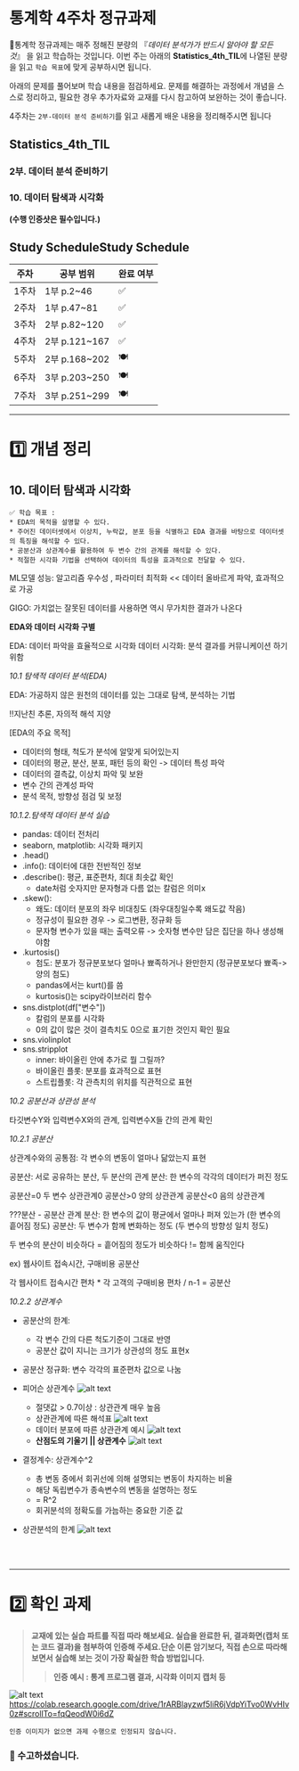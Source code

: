 # 통계학 4주차 정규과제

📌통계학 정규과제는 매주 정해진 분량의 『*데이터 분석가가 반드시 알아야 할 모든 것*』 을 읽고 학습하는 것입니다. 이번 주는 아래의 **Statistics_4th_TIL**에 나열된 분량을 읽고 `학습 목표`에 맞게 공부하시면 됩니다.

아래의 문제를 풀어보며 학습 내용을 점검하세요. 문제를 해결하는 과정에서 개념을 스스로 정리하고, 필요한 경우 추가자료와 교재를 다시 참고하여 보완하는 것이 좋습니다.

4주차는 `2부-데이터 분석 준비하기`를 읽고 새롭게 배운 내용을 정리해주시면 됩니다


## Statistics_4th_TIL

### 2부. 데이터 분석 준비하기

### 10. 데이터 탐색과 시각화

<!-- 10. 데이터 탐색과 시각화에서 10.1 탐색적 데이터 분석부터 10.4 비교 시각화 파트까지 진행해주시면 됩니다. -->



**(수행 인증샷은 필수입니다.)** 

<!-- 이번주는 확인 문제가 없고, 교재의 실습에 있는 부분을 따라해주시면 됩니다. 데이터셋과 참고자료는 노션의 정규과제란에 있는 깃허브를 활용해주시면 됩니다. -->



## Study ScheduleStudy Schedule

| 주차  | 공부 범위     | 완료 여부 |
| ----- | ------------- | --------- |
| 1주차 | 1부 p.2~46    | ✅         |
| 2주차 | 1부 p.47~81   | ✅         |
| 3주차 | 2부 p.82~120  | ✅         |
| 4주차 | 2부 p.121~167 | ✅         |
| 5주차 | 2부 p.168~202 | 🍽️         |
| 6주차 | 3부 p.203~250 | 🍽️         |
| 7주차 | 3부 p.251~299 | 🍽️         |

<!-- 여기까진 그대로 둬 주세요-->



---

# 1️⃣ 개념 정리 

## 10. 데이터 탐색과 시각화

```
✅ 학습 목표 :
* EDA의 목적을 설명할 수 있다.
* 주어진 데이터셋에서 이상치, 누락값, 분포 등을 식별하고 EDA 결과를 바탕으로 데이터셋의 특징을 해석할 수 있다.
* 공분산과 상관계수를 활용하여 두 변수 간의 관계를 해석할 수 있다.
* 적절한 시각화 기법을 선택하여 데이터의 특성을 효과적으로 전달할 수 있다.
```


ML모델 성능: 알고리즘 우수성 , 파라미터 최적화 << 데이터 올바르게 파악, 효과적으로 가공

GIGO: 가치없는 잘못된 데이터를 사용하면 역시 무가치한 결과가 나온다

**EDA와 데이터 시각화 구별**

EDA: 데이터 파악을 효율적으로 시각화
데이터 시각화: 분석 결과를 커뮤니케이션 하기 위함


*10.1 탐색적 데이터 분석(EDA)*

EDA: 가공하지 않은 원천의 데이터를 있는 그대로 탐색, 분석하는 기법

!!지난친 추론, 자의적 해석 지양

[EDA의 주요 목적]
- 데이터의 형태, 척도가 분석에 알맞게 되어있는지
- 데이터의 평균, 분산, 분포, 패턴 등의 확인 -> 데이터 특성 파악
- 데이터의 결측값, 이상치 파악 및 보완
- 변수 간의 관계성 파악
- 분석 목적, 방향성 점검 및 보정

*10.1.2.탐색적 데이터 분석 실습*
- pandas: 데이터 전처리
- seaborn, matplotlib: 시각화 패키지
- .head()
- .info(): 데이터에 대한 전반적인 정보
- .describe(): 평균, 표준편차, 최대 최솟값 확인
    - date처럼 숫자지만 문자형과 다름 없는 칼럼은 의미x
- .skew():
    - 왜도: 데이터 분포의 좌우 비대칭도 (좌우대칭일수록 왜도값 작음)
    - 정규성이 필요한 경우 -> 로그변환, 정규화 등
    - 문자형 변수가 있을 때는 출력오류 -> 숫자형 변수만 담은 집단을 하나 생성해야함 
- .kurtosis() 
    - 첨도: 분포가 정규분포보다 얼마나 뾰족하거나 완만한지 (정규분포보다 뾰족-> 양의 첨도)
    - pandas에서는 kurt()를 씀
    - kurtosis()는 scipy라이브러리 함수 
- sns.distplot(df["변수"])
    - 칼럼의 분포를 시각화 
    - 0의 값이 많은 것이 결측치도 0으로 표기한 것인지 확인 필요
- sns.violinplot
- sns.stripplot
    - inner: 바이올린 안에 추가로 뭘 그릴까?
    - 바이올린 플롯: 분포를 효과적으로 표현
    - 스트립플롯: 각 관측치의 위치를 직관적으로 표현


*10.2 공분산과 상관성 분석*

타깃변수Y와 입력변수X와의 관계, 입력변수X들 간의 관계 확인

*10.2.1 공분산*

상관계수와의 공통점: 각 변수의 변동이 얼마나 닮았는지 표현

공분산: 서로 공유하는 분산, 두 분산의 관계
분산: 한 변수의 각각의 데이터가 퍼진 정도

공분산=0 두 변수 상관관계0
공분산>0 양의 상관관계
공분산<0 음의 상관관계


???분산 - 공분산 관계
분산: 한 변수의 값이 평균에서 얼마나 퍼져 있는가 (한 변수의 흩어짐 정도)
공분산: 두 변수가 함께 변화하는 정도 (두 변수의 방향성 일치 정도)

두 변수의 분산이 비슷하다 
= 흩어짐의 정도가 비슷하다 
!= 함께 움직인다 

ex) 웹사이트 접속시간, 구매비용 공분산

각 웹사이트 접속시간 편차 * 각 고객의 구매비용 편차 / n-1 = 공분산

*10.2.2 상관계수*
- 공분산의 한계:
    - 각 변수 간의 다른 척도기준이 그대로 반영
    - 공분산 값이 지니는 크기가 상관성의 정도 표현x

- 공분산 정규화: 변수 각각의 표준편차 값으로 나눔

- 피어슨 상관계수
![alt text](image-4.png)

    - 절댓값 > 0.7이상 : 상관관계 매우 높음
    - 상관관계에 따른 해석표
    ![alt text](image-5.png)
    - 데이터 분포에 따른 상관관계 예시
    ![alt text](image-6.png)
    - **산점도의 기울기 || 상관계수**
    ![alt text](image-7.png)

- 결정계수: 상관계수^2
    - 총 변동 중에서 회귀선에 의해 설명되는 변동이 차지하는 비율
    - 해당 독립변수가 종속변수의 변동을 설명하는 정도
    - = R^2
    - 회귀분석의 정확도를 가늠하는 중요한 기준 값

- 상관분석의 한계
    ![alt text](image-8.png)


<br>
<br>

---

# 2️⃣ 확인 과제

> **교재에 있는 실습 파트를 직접 따라 해보세요. 실습을 완료한 뒤, 결과화면(캡처 또는 코드 결과)을 첨부하여 인증해 주세요.단순 이론 암기보다, 직접 손으로 따라해보면서 실습해 보는 것이 가장 확실한 학습 방법입니다.**
>
> > **인증 예시 : 통계 프로그램 결과, 시각화 이미지 캡처 등**

![alt text](image-3.png)
https://colab.research.google.com/drive/1rARBlayzwf5liR6jVdpYiTvo0WvHIv0z#scrollTo=fqQeodW0i6dZ

~~~
인증 이미지가 없으면 과제 수행으로 인정되지 않습니다.
~~~





### 🎉 수고하셨습니다.